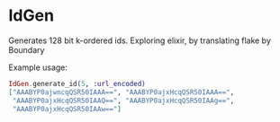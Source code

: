 # IdGen

Generates 128 bit k-ordered ids. Exploring elixir, by translating flake by Boundary


Example usage:
```elixir
IdGen.generate_id(5, :url_encoded)
["AAABYP0ajwncqQSR50IAAA==", "AAABYP0ajxHcqQSR50IAAA==",
 "AAABYP0ajxHcqQSR50IAAQ==", "AAABYP0ajxHcqQSR50IAAg==",
 "AAABYP0ajxHcqQSR50IAAw=="]
 ```
